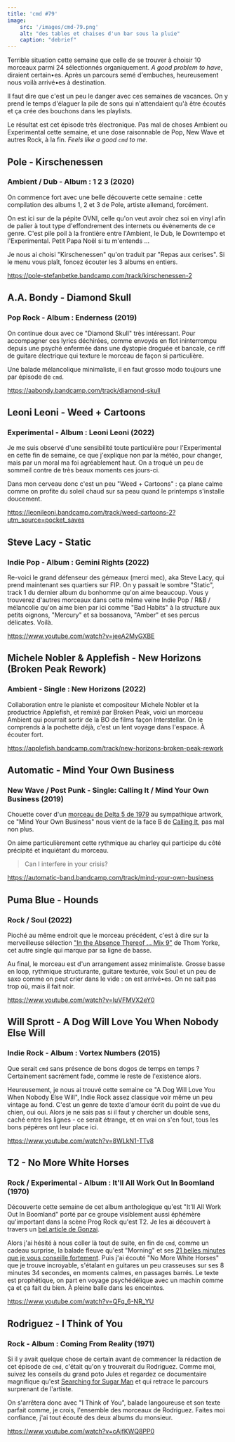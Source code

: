 ```yaml
---
title: 'cmd #79'
image:
    src: '/images/cmd-79.png'
    alt: "des tables et chaises d'un bar sous la pluie"
    caption: "debrief"
---
```


Terrible situation cette semaine que celle de se trouver à choisir 10 morceaux
parmi 24 sélectionnés organiquement. _A good problem to have_, diraient
certain•es. Après un parcours semé d'embuches, heureusement nous voilà
arrivé•es à destination.

Il faut dire que c'est un peu le danger avec ces semaines de vacances. On y
prend le temps d'élaguer la pile de sons qui n'attendaient qu'à être écoutés et
ça crée des bouchons dans les playlists.

Le résultat est cet épisode très électronique. Pas mal de choses Ambient ou
Experimental cette semaine, et une dose raisonnable de Pop, New Wave et autres
Rock, à la fin. _Feels like a good `cmd` to me._



## Pole - Kirschenessen

### Ambient / Dub - Album : 1 2 3 (2020)

On commence fort avec une belle découverte cette semaine : cette compilation
des albums 1, 2 et 3 de Pole, artiste allemand, forcément.

On est ici sur de la pépite OVNI, celle qu'on veut avoir chez soi en vinyl afin
de palier à tout type d'effondrement des internets ou évènements de ce genre.
C'est pile poil à la frontière entre l'Ambient, le Dub, le Downtempo et
l'Experimental. Petit Papa Noël si tu m'entends ...

Je nous ai choisi "Kirschenessen" qu'on traduit par "Repas aux cerises". Si le
menu vous plaît, foncez écouter les 3 albums en entiers.

https://pole-stefanbetke.bandcamp.com/track/kirschenessen-2



## A.A. Bondy - Diamond Skull

### Pop Rock - Album : Enderness (2019)

On continue doux avec ce "Diamond Skull" très intéressant. Pour accompagner ces
lyrics déchirées, comme envoyés en flot ininterrompu depuis une psyché enfermée
dans une dystopie droguée et bancale, ce riff de guitare électrique qui texture
le morceau de façon si particulière.

Une balade mélancolique minimaliste, il en faut grosso modo toujours une par
épisode de `cmd`.

https://aabondy.bandcamp.com/track/diamond-skull



## Leoni Leoni - Weed + Cartoons

### Experimental - Album : Leoni Leoni (2022)

Je me suis observé d'une sensibilité toute particulière pour l'Experimental en
cette fin de semaine, ce que j'explique non par la météo, pour changer, mais
par un moral ma foi agréablement haut. On a troqué un peu de sommeil contre de
très beaux moments ces jours-ci.

Dans mon cerveau donc c'est un peu "Weed + Cartoons" : ça plane calme comme on
profite du soleil chaud sur sa peau quand le printemps s'installe doucement.

https://leonileoni.bandcamp.com/track/weed-cartoons-2?utm_source=pocket_saves



## Steve Lacy - Static

### Indie Pop - Album : Gemini Rights (2022)

Re-voici le grand défenseur des gémeaux (merci mec), aka Steve Lacy, qui prend
maintenant ses quartiers sur FIP. On y passait le sombre "Static", track 1 du
dernier album du bonhomme qu'on aime beaucoup. Vous y trouverez d'autres
morceaux dans cette même veine Indie Pop / R&B / mélancolie qu'on aime bien par
ici comme "Bad Habits" à la structure aux petits oignons, "Mercury" et sa
bossanova, "Amber" et ses percus délicates. Voilà.

https://www.youtube.com/watch?v=jeeA2MyGXBE



## Michele Nobler & Applefish - New Horizons (Broken Peak Rework)

### Ambient - Single : New Horizons (2022)

Collaboration entre le pianiste et compositeur Michele Nobler et la productrice
Applefish, et remixé par Broken Peak, voici un morceau Ambient qui pourrait
sortir de la BO de films façon Interstellar. On le comprends à la pochette
déjà, c'est un lent voyage dans l'espace. À écouter fort.

https://applefish.bandcamp.com/track/new-horizons-broken-peak-rework



## Automatic - Mind Your Own Business

### New Wave / Post Punk - Single: Calling It / Mind Your Own Business (2019)

Chouette cover d'un [morceau de Delta 5 de
1979](https://www.youtube.com/watch?v=V0icdCpZwe0) au sympathique artwork, ce
"Mind Your Own Business" nous vient de la face B de [Calling
It](https://automatic-band.bandcamp.com/track/calling-it), pas mal non plus.

On aime particulièrement cette rythmique au charley qui participe du côté
précipité et inquiétant du morceau.

> Can I interfere in your crisis?

https://automatic-band.bandcamp.com/track/mind-your-own-business



## Puma Blue - Hounds

### Rock / Soul (2022)

Pioché au même endroit que le morceau précédent, c'est à dire sur la
merveilleuse sélection ["In the Absence Thereof ... Mix
9"](https://radio.sonos.com/shows/in-the-absence-thereof-mix-9) de Thom Yorke,
cet autre single qui marque par sa ligne de basse.

Au final, le morceau est d'un arrangement assez minimaliste. Grosse basse en
loop, rythmique structurante, guitare texturée, voix Soul et un peu de saxo
comme on peut crier dans le vide : on est arrivé•es. On ne sait pas trop où,
mais il fait noir.

https://www.youtube.com/watch?v=IuVFMVX2eY0



## Will Sprott - A Dog Will Love You When Nobody Else Will

### Indie Rock - Album : Vortex Numbers (2015)

Que serait `cmd` sans présence de bons dogos de temps en temps ? Certainement
sacrément fade, comme le reste de l'existence alors.

Heureusement, je nous ai trouvé cette semaine ce "A Dog Will Love You When
Nobody Else Will", Indie Rock assez classique voir même un peu vintage au fond.
C'est un genre de texte d'amour écrit du point de vue du chien, oui oui. Alors
je ne sais pas si il faut y chercher un double sens, caché entre les lignes - ce
serait étrange, et en vrai on s'en fout, tous les bons pépères ont leur place
ici.

https://www.youtube.com/watch?v=8WLkN1-TTv8




## T2 - No More White Horses

### Rock / Experimental - Album : It'll All Work Out In Boomland (1970)

Découverte cette semaine de cet album anthologique qu'est "It'll All Work Out
In Boomland" porté par ce groupe visiblement aussi éphémère qu'important dans
la scène Prog Rock qu'est T2. Je les ai découvert à travers un [bel article de
Gonzai](https://gonzai.com/lhistoire-de-t2-le-groupe-oublie-de-chez-decca/?utm_source=pocket_saves).

Alors j'ai hésité à nous coller là tout de suite, en fin de `cmd`, comme un
cadeau surprise, la balade fleuve qu'est "Morning" et ses [21 belles minutes
que je vous conseille
fortement](https://music.youtube.com/watch?v=_ecvjVbevTU). Puis j'ai écouté "No
More White Horses" que je trouve incroyable, s'étalant en guitares un peu
crasseuses sur ses 8 minutes 34 secondes, en moments calmes, en passages barrés.
Le texte est prophétique, on part en voyage psychédélique avec un machin comme
ça et ça fait du bien. À pleine balle dans les enceintes.

https://www.youtube.com/watch?v=QFq_6-NR_YU



## Rodriguez - I Think of You

### Rock - Album : Coming From Reality (1971)

Si il y avait quelque chose de certain avant de commencer la rédaction de cet
épisode de `cmd`, c'était qu'on y trouverait du Rodriguez. Comme moi, suivez
les conseils du grand poto Jules et regardez ce documentaire magnifique qu'est
[Searching for Sugar Man](https://fr.wikipedia.org/wiki/Sugar_Man) et qui
retrace le parcours surprenant de l'artiste.

On s'arrêtera donc avec "I Think of You", balade langoureuse et son texte
parfait comme, je crois, l'ensemble des morceaux de Rodriguez. Faites moi
confiance, j'ai tout écouté des deux albums du monsieur.

https://www.youtube.com/watch?v=cAjfKWQ8PP0

